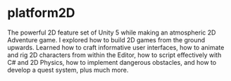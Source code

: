 # platform2D
The powerful 2D feature set of Unity 5 while making an atmospheric 2D Adventure game. I explored how to build 2D games from the ground upwards. Learned how to craft informative user interfaces, how to animate and rig 2D characters from within the Editor, how to script effectively with C# and 2D Physics, how to implement dangerous obstacles, and how to develop a quest system, plus much more.
